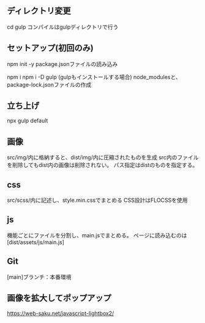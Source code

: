 ## ディレクトリ変更
cd gulp
コンパイルはgulpディレクトリで行う

## セットアップ(初回のみ)
npm init -y
package.jsonファイルの読み込み

npm i
npm i -D gulp (gulpもインストールする場合)
node_modulesと、package-lock.jsonファイルの作成

## 立ち上げ
npx gulp default

## 画像
src/img/内に格納すると、dist/img/内に圧縮されたものを生成
src内のファイルを削除してもdist内の画像は削除されない。
パス指定はdistのものを指定する。

## css
src/scss/内に記述し、style.min.cssでまとめる
CSS設計はFLOCSSを使用

## js
機能ごとにファイルを分割し、main.jsでまとめる。
ページに読み込むのは[dist/assets/js/main.js]

## Git
[main]ブランチ：本番環境

## 画像を拡大してポップアップ
https://web-saku.net/javascript-lightbox2/